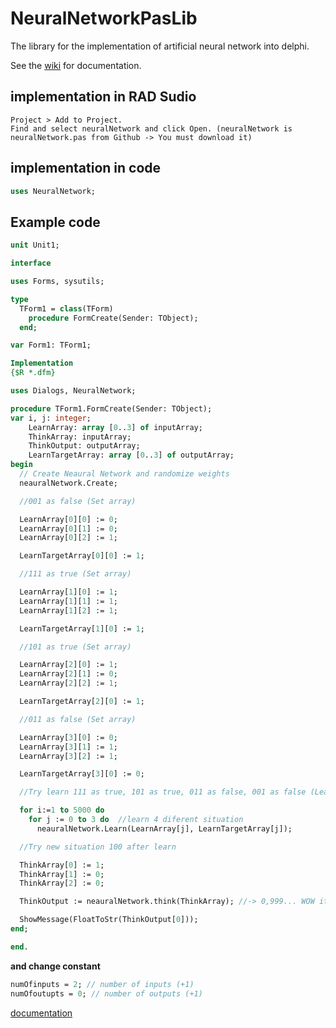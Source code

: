 # NeuralNetworkPasLib
The library for the implementation of artificial neural network into delphi.

See the [wiki](https://github.com/Lukas0025/NeuralNetworkPasLib/wiki) for documentation.

## implementation in RAD Sudio
```
Project > Add to Project.
Find and select neuralNetwork and click Open. (neuralNetwork is neuralNetwork.pas from Github -> You must download it)
```
## implementation in code
```pascal
uses NeuralNetwork;
```
## Example code  

```pascal
unit Unit1;

interface

uses Forms, sysutils;

type
  TForm1 = class(TForm)
    procedure FormCreate(Sender: TObject);
  end;

var Form1: TForm1;

Implementation
{$R *.dfm}

uses Dialogs, NeuralNetwork;

procedure TForm1.FormCreate(Sender: TObject);
var i, j: integer;
    LearnArray: array [0..3] of inputArray;
    ThinkArray: inputArray;
    ThinkOutput: outputArray;
    LearnTargetArray: array [0..3] of outputArray;
begin
  // Create Neaural Network and randomize weights
  neauralNetwork.Create;

  //001 as false (Set array)

  LearnArray[0][0] := 0;
  LearnArray[0][1] := 0;
  LearnArray[0][2] := 1;

  LearnTargetArray[0][0] := 1;

  //111 as true (Set array)

  LearnArray[1][0] := 1;
  LearnArray[1][1] := 1;
  LearnArray[1][2] := 1;

  LearnTargetArray[1][0] := 1;

  //101 as true (Set array)

  LearnArray[2][0] := 1;
  LearnArray[2][1] := 0;
  LearnArray[2][2] := 1;

  LearnTargetArray[2][0] := 1;

  //011 as false (Set array)

  LearnArray[3][0] := 0;
  LearnArray[3][1] := 1;
  LearnArray[3][2] := 1;

  LearnTargetArray[3][0] := 0;

  //Try learn 111 as true, 101 as true, 011 as false, 001 as false (Learn from array) -> 5000 times

  for i:=1 to 5000 do
    for j := 0 to 3 do  //learn 4 diferent situation
      neauralNetwork.Learn(LearnArray[j], LearnTargetArray[j]);

  //Try new situation 100 after learn

  ThinkArray[0] := 1;
  ThinkArray[1] := 0;
  ThinkArray[2] := 0;

  ThinkOutput := neauralNetwork.think(ThinkArray); //-> 0,999... WOW it is so close

  ShowMessage(FloatToStr(ThinkOutput[0]));
end;

end.
```
**and change constant**
```pascal
numOfinputs = 2; // number of inputs (+1)
numOfoutupts = 0; // number of outputs (+1)
```
[documentation](https://github.com/Lukas0025/NeuralNetworkPasLib/wiki)
